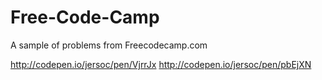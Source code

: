 # Free-Code-Camp

A sample of problems from Freecodecamp.com

http://codepen.io/jersoc/pen/VjrrJx
http://codepen.io/jersoc/pen/pbEjXN
